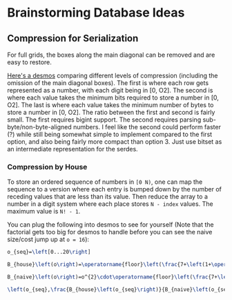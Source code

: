 # Brainstorming Database Ideas

## Compression for Serialization

For full grids, the boxes along the main diagonal can be removed and are easy to restore.

[Here's a desmos](https://www.desmos.com/calculator/bv11lun6wi) comparing different levels of compression (including the omission of the main diagonal boxes). The first is where each row gets represented as a number, with each digit being in [0, O2]. The second is where each value takes the minimum bits required to store a number in [0, O2]. The last is where each value takes the minimum number of bytes to store a number in [0, O2]. The ratio between the first and second is fairly small. The first requires bigint support. The second requires parsing sub-byte/non-byte-aligned numbers. I feel like the second could perform faster (?) while still being somewhat simple to implement compared to the first option, and also being fairly more compact than option 3. Just use bitset as an intermediate representation for the serdes.

### Compression by House

To store an ordered sequence of numbers in `[0 N)`, one can map the sequence to a version where each entry is bumped down by the number of receding values that are less than its value. Then reduce the array to a number in a digit system where each place stores `N - index` values. The maximum value is `N! - 1`.

You can plug the following into desmos to see for yourself (Note that the factorial gets too big for desmos to handle before you can see the naive size/cost jump up at `o = 16`):

```latex
o_{seq}=\left[0...20\right]

B_{house}\left(o\right)=\operatorname{floor}\left(\frac{7+\left(1+\operatorname{floor}\left(\log_{2}\left(o^{2}!-1\right)\right)\right)}{8}\right)\left\{o>1\right\}

B_{naive}\left(o\right)=o^{2}\cdot\operatorname{floor}\left(\frac{7+\left(1+\operatorname{floor}\left(\log_{2}\left(o^{2}\right)\right)\right)}{8}\right)\left\{o>1\right\}

\left(o_{seq},\frac{B_{house}\left(o_{seq}\right)}{B_{naive}\left(o_{seq}\right)}\right)
```
